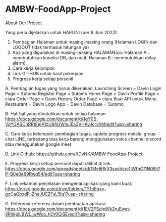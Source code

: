 # AMBW-FoodApp-Project

About Our Project

Yang perlu dijelaskan untuk HARI INI (per 8 Juni 2022):

1. Pembagian Halaman untuk masing-masing orang (Halaman LOGIN dan LOGOUT tidak termasuk hitungan ya)
2. Apa yang digunakan di masing-masing HALAMAN(co: Halaman A : membutuhkan koneksi DB, dan notif, Halaman B : membutuhkan delay alarm) 
3. Cara kerja kelompok
4. Link GITHUB untuk hasil pekerjaan
5. Progress kerja setiap personil

A. Pembagian tugas yang harus dikerjakan:
   Launching Screen = Davin
   Login Page = Sutomo
   Register Page = Sutomo
   Home Page = Davin
   Profile Page = clara
   Order Page = Davin
   History Order Page = clara
   Buat API untuk Menu Restaurant = Davin
   Logo App = Davin
   Database = Sutomo
   
B. Hal-hal yang dibutuhkan untuk setiap halaman: https://docs.google.com/document/d/1gY0S-VdYGASCnRRtEejA1zU8AUWhuiEa2VHAvJcrvhM/edit?usp=sharing

C. Cara kerja kelompok: pembagian tugas, update progress melalui group chat LINE, terkadang bisa kerja bareng menggunakan voice channel discord atau menggunakan google meet

D. Link Github: https://github.com/KDvNK/AMBW-FoodApp-Project

E. Progress kerja setiap personil dapat dilihat di link: https://docs.google.com/spreadsheets/d/1Mej66rX3sooVcrc1IWfhOf1N08jt7P-Q0e0e69Rwq54/edit?usp=sharing

F. Link rekaman penjelasan mengenai aplikasi yang kami buat: https://drive.google.com/drive/folders/1Y1bEgxy-gcOaQbxdP_ZhaJUEZFsL5Iq1?usp=sharing

G. Referensi-referensi dalam pembuatan aplikasi: https://docs.google.com/document/d/1EV2PSuhdVk2ruEwet-9RhkpjL8WL_wWoo_tjOr0OiSE/edit?usp=sharing
